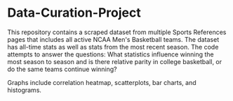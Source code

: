 # Data-Curation-Project

This repository contains a scraped dataset from multiple Sports References pages that includes all active NCAA Men's Basketball teams. The dataset has all-time stats as well as stats from the most recent season. The code attempts to answer the questions: What statistics influence winning the most season to season and is there relative parity in college basketball, or do the same teams continue winning?

Graphs include correlation heatmap, scatterplots, bar charts, and histograms.
